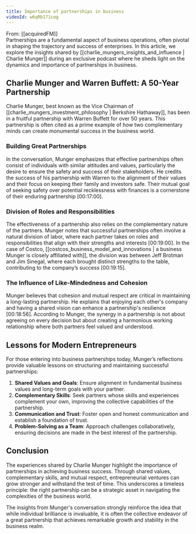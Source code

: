 ```yaml
---
title: Importance of partnerships in business
videoId: w6qRb171cog
---
```


From: [[acquiredFM]] <br/> 
Partnerships are a fundamental aspect of business operations, often pivotal in shaping the trajectory and success of enterprises. In this article, we explore the insights shared by [[charlie_mungers_insights_and_influence | Charlie Munger]] during an exclusive podcast where he sheds light on the dynamics and importance of partnerships in business.

## Charlie Munger and Warren Buffett: A 50-Year Partnership

Charlie Munger, best known as the Vice Chairman of [[charlie_mungers_investment_philosophy | Berkshire Hathaway]], has been in a fruitful partnership with Warren Buffett for over 50 years. This partnership is often cited as a prime example of how two complementary minds can create monumental success in the business world.

### Building Great Partnerships

In the conversation, Munger emphasizes that effective partnerships often consist of individuals with similar attitudes and values, particularly the desire to ensure the safety and success of their stakeholders. He credits the success of his partnership with Warren to the alignment of their values and their focus on keeping their family and investors safe. Their mutual goal of seeking safety over potential recklessness with finances is a cornerstone of their enduring partnership [<a class="yt-timestamp" data-t="00:17:00">00:17:00</a>].

### Division of Roles and Responsibilities

The effectiveness of a partnership also relies on the complementary nature of the partners. Munger notes that successful partnerships often involve a natural division of labor, where each partner takes on roles and responsibilities that align with their strengths and interests [<a class="yt-timestamp" data-t="00:19:00">00:19:00</a>]. In the case of Costco, [[costcos_business_model_and_innovations | a business Munger is closely affiliated with]], the division was between Jeff Brotman and Jim Sinegal, where each brought distinct strengths to the table, contributing to the company’s success [<a class="yt-timestamp" data-t="00:19:15">00:19:15</a>].

### The Influence of Like-Mindedness and Cohesion

Munger believes that cohesion and mutual respect are critical in maintaining a long-lasting partnership. He explains that enjoying each other's company and having a shared vision can enhance a partnership's resilience [<a class="yt-timestamp" data-t="00:18:56">00:18:56</a>]. According to Munger, the synergy in a partnership is not about agreeing on every decision but about creating a harmonious working relationship where both partners feel valued and understood.

## Lessons for Modern Entrepreneurs

For those entering into business partnerships today, Munger’s reflections provide valuable lessons on structuring and maintaining successful partnerships:

1. **Shared Values and Goals**: Ensure alignment in fundamental business values and long-term goals with your partner.
2. **Complementary Skills**: Seek partners whose skills and experiences complement your own, improving the collective capabilities of the partnership.
3. **Communication and Trust**: Foster open and honest communication and establish a foundation of trust.
4. **Problem-Solving as a Team**: Approach challenges collaboratively, ensuring decisions are made in the best interest of the partnership.

## Conclusion

The experiences shared by Charlie Munger highlight the importance of partnerships in achieving business success. Through shared values, complementary skills, and mutual respect, entrepreneurial ventures can grow stronger and withstand the test of time. This underscores a timeless principle: the right partnership can be a strategic asset in navigating the complexities of the business world.

The insights from Munger's conversation strongly reinforce the idea that while individual brilliance is invaluable, it is often the collective endeavor of a great partnership that achieves remarkable growth and stability in the business realm.